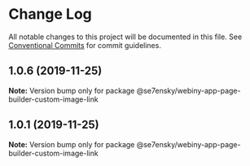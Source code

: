 # Change Log

All notable changes to this project will be documented in this file.
See [Conventional Commits](https://conventionalcommits.org) for commit guidelines.

## 1.0.6 (2019-11-25)

**Note:** Version bump only for package @se7ensky/webiny-app-page-builder-custom-image-link





## 1.0.1 (2019-11-25)

**Note:** Version bump only for package @se7ensky/webiny-app-page-builder-custom-image-link
